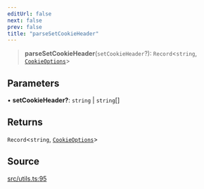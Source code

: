 ```yaml
---
editUrl: false
next: false
prev: false
title: "parseSetCookieHeader"
---
```


> **parseSetCookieHeader**(`setCookieHeader`?): `Record`\<`string`, [`CookieOptions`](../type-aliases/CookieOptions.md)\>

## Parameters

• **setCookieHeader?**: `string` \| `string`[]

## Returns

`Record`\<`string`, [`CookieOptions`](../type-aliases/CookieOptions.md)\>

## Source

[src/utils.ts:95](https://github.com/eddienubes/sagetest/blob/7d90467/src/utils.ts#L95)
